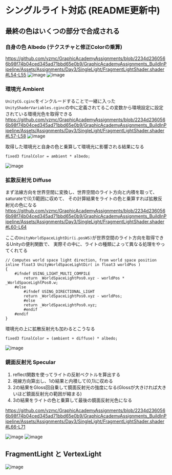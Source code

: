# シングルライト対応 (README更新中)

## 最終の色はいくつの部分で合成される
### 自身の色 Albedo (テクスチャと修正Colorの乗算)
https://github.com/vzmc/GraphicAcademyAssignments/blob/2234d2360566b98f74b04ced345ad71bbd65e0b9/GraphicAcademyAssignments_BuildInPipeline/Assets/Assignments/Day3/SingleLight/FragmentLightShader.shader#L54-L55
![image](https://user-images.githubusercontent.com/6869650/158923826-72f98790-b7ed-4793-ab81-64732b4e80e0.png) ![image](https://user-images.githubusercontent.com/6869650/158923885-126bfe34-7de9-4117-bd4d-b6ef4d956cfe.png)

### 環境光 Ambient
`UnityCG.cginc`をインクルードすることで一緒に入った`UnityShaderVariables.cginc`の中に定義されてるこの変数から環境設定に設定されている環境光色を取得できる
https://github.com/vzmc/GraphicAcademyAssignments/blob/2234d2360566b98f74b04ced345ad71bbd65e0b9/GraphicAcademyAssignments_BuildInPipeline/Assets/Assignments/Day3/SingleLight/FragmentLightShader.shader#L57-L58
![image](https://user-images.githubusercontent.com/6869650/158927498-bfc80591-6124-4b77-8be7-c49c6a5b6b84.png)

取得した環境光と自身の色と乗算して環境光に影響される結果になる
```
fixed3 finalColor = ambient * albedo;
```
![image](https://user-images.githubusercontent.com/6869650/158924277-1a4d651e-be6d-4eae-823d-717667a27f14.png)

### 拡散反射光 Diffuse
まず法線方向を世界空間に変換し、世界空間のライト方向と内積を取って、saturateで(0,1)範囲に収めて、
その計算結果をライトの色と乗算すれば拡散反射光の色になる
https://github.com/vzmc/GraphicAcademyAssignments/blob/2234d2360566b98f74b04ced345ad71bbd65e0b9/GraphicAcademyAssignments_BuildInPipeline/Assets/Assignments/Day3/SingleLight/FragmentLightShader.shader#L60-L64

ここの`UnityWorldSpaceLightDir(i.posWS)`が世界空間のライト方向を取得できるUnityの便利関数で、
実際その中に、ライトの種類によって異なる処理をやってくれてる
```
// Computes world space light direction, from world space position
inline float3 UnityWorldSpaceLightDir( in float3 worldPos )
{
    #ifndef USING_LIGHT_MULTI_COMPILE
        return _WorldSpaceLightPos0.xyz - worldPos * _WorldSpaceLightPos0.w;
    #else
        #ifndef USING_DIRECTIONAL_LIGHT
        return _WorldSpaceLightPos0.xyz - worldPos;
        #else
        return _WorldSpaceLightPos0.xyz;
        #endif
    #endif
}
```

環境光の上に拡散反射光も加わるとこうなる
```
fixed3 finalColor = (ambient + diffuse) * albedo;
```
![image](https://user-images.githubusercontent.com/6869650/158928719-c8b25447-b4c5-47e4-8dd3-4c615a7479b1.png)

### 鏡面反射光 Specular
1. reflect関数を使ってライトの反射ベクトルを算出する
2. 視線方向算出し、1の結果と内積して(0,1)に収める
3. 2の結果をGloss回自乗して鏡面反射光の強度になる(Glossが大きければ大きいほど鏡面反射光の範囲が縮まる)
4. 3の結果をライトの色と乗算して最後の鏡面反射光色になる

https://github.com/vzmc/GraphicAcademyAssignments/blob/2234d2360566b98f74b04ced345ad71bbd65e0b9/GraphicAcademyAssignments_BuildInPipeline/Assets/Assignments/Day3/SingleLight/FragmentLightShader.shader#L66-L71

![image](https://user-images.githubusercontent.com/6869650/158931086-98ffbbd7-1e5d-44ff-b2ca-bb06118cb463.png)
![image](https://user-images.githubusercontent.com/6869650/158930981-586c2d86-5f23-4648-8fe7-7b36ec295fa1.png)

## FragmentLight と VertexLight 
![image](https://user-images.githubusercontent.com/6869650/158852550-82a09a67-6efe-4936-bd8c-00e504547b91.png)
